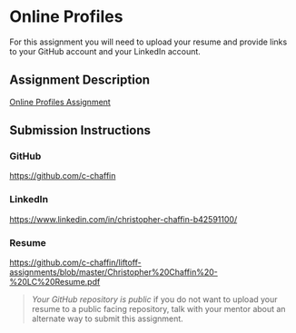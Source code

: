 # Online Profiles
For this assignment you will need to upload your resume and provide links to your GitHub account and your LinkedIn account.

## Assignment Description
[Online Profiles Assignment](https://education.launchcode.org/liftoff/modules/assignments/online-profiles)

## Submission Instructions
 
### GitHub
 https://github.com/c-chaffin
 
### LinkedIn
 https://www.linkedin.com/in/christopher-chaffin-b42591100/

### Resume
 https://github.com/c-chaffin/liftoff-assignments/blob/master/Christopher%20Chaffin%20-%20LC%20Resume.pdf

> *Your GitHub repository is public* if you do not want to upload your resume to a public facing repository, talk with your mentor about an alternate way to submit this assignment.
